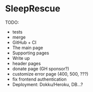 # SleepRescue

TODO:
- tests
- merge
- GitHub + CI
- The main page
- Supporting pages
- Write up
- header pages
- donate page (GH sponsor?)
- customize error page (400, 500, ???)
- fix frontend authentication
- Deployment: Dokku/Heroku, DB...?
